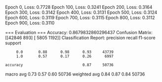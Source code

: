 Epoch 0, Loss: 0.7728
Epoch 100, Loss: 0.3241
Epoch 200, Loss: 0.3164
Epoch 300, Loss: 0.3142
Epoch 400, Loss: 0.3131
Epoch 500, Loss: 0.3124
Epoch 600, Loss: 0.3119
Epoch 700, Loss: 0.3115
Epoch 800, Loss: 0.3112
Epoch 900, Loss: 0.3110

=== Evaluation ===
Accuracy: 0.8679832860296437
Confusion Matrix:
 [[42846   893]
 [ 5805  1192]]
Classification Report:
               precision    recall  f1-score   support

         0.0       0.88      0.98      0.93     43739
         1.0       0.57      0.17      0.26      6997

    accuracy                           0.87     50736
   macro avg       0.73      0.57      0.60     50736
weighted avg       0.84      0.87      0.84     50736
